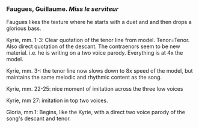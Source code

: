### Faugues, Guillaume. _Miss le serviteur_


Faugues likes the texture where he starts with a duet and and then drops a glorious bass.

Kyrie, mm. 1-3: Clear quotation of the tenor line from model. Tenor=Tenor. Also direct quotation of the descant. The contraenors seem to be new material. i.e. he is writing on a two voice parody. Everything is at 4x the model.

Kyrie, mm. 3-: the tenor line now slows down to 8x speed of the model, but maintains the same melodic and rhythmic content as the song.

Kyrie, mm. 22-25: nice moment of imitation across the three low voices

Kyrie, mm 27: imitation in top two voices.

Gloria, mm.1: Begins, like the Kyrie, with a direct two voice parody of the song's descant and tenor.


<a name="Feld, 2015"></a>

